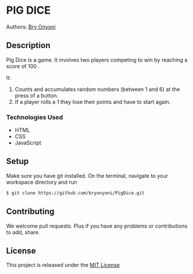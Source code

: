 # PIG DICE

Authors: [Bry Onyoni](https://github.com/bryonyoni)

## Description

Pig Dice is a game. It involves two players competing to win by reaching a score of 100 .

It:
1. Counts and accumulates random numbers (between 1 and 6) at the press of a button.
2. If a player rolls a 1 they lose their points and have to start again.

### Technologies Used
* HTML
* CSS
* JavaScript

## Setup

Make sure you have git installed. On the terminal, navigate to your workspace directory and run

```bash
$ git clone https://github.com/bryonyoni/PigDice.git
```
## Contributing

We welcome pull requests. Plus if you have any problems or contributions to add, share.

## License

This project is released under the [MIT License](./LICENSE.md)

